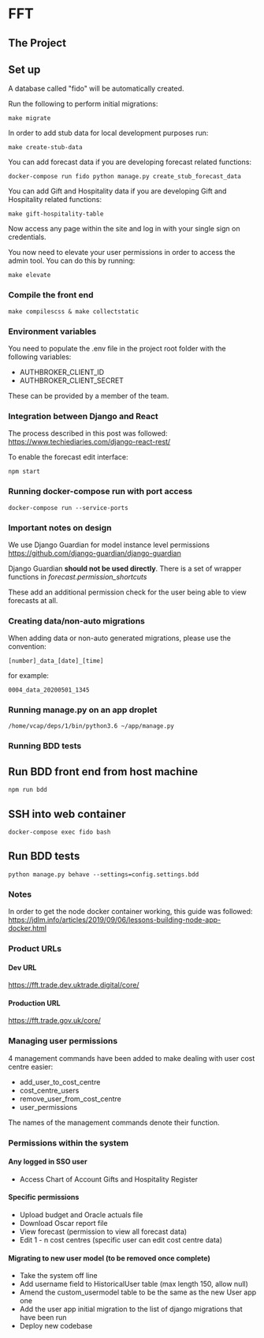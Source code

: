 # FFT

## The Project

## Set up

A database called "fido" will be automatically created.

Run the following to perform initial migrations:

```
make migrate
```

In order to add stub data for local development purposes run:

```
make create-stub-data
```

You can add forecast data if you are developing forecast related functions:

```
docker-compose run fido python manage.py create_stub_forecast_data
```

You can add Gift and Hospitality data if you are developing Gift and Hospitality related functions:

```
make gift-hospitality-table
```

Now access any page within the site and log in with your single sign on credentials.

You now need to elevate your user permissions in order to access the admin tool. You can do this by running:

```
make elevate
```

### Compile the front end
```
make compilescss & make collectstatic
```

### Environment variables

You need to populate the .env file in the project root folder with the following variables:

* AUTHBROKER_CLIENT_ID
* AUTHBROKER_CLIENT_SECRET

These can be provided by a member of the team.

### Integration between Django and React

The process described in this post was followed: 
https://www.techiediaries.com/django-react-rest/

To enable the forecast edit interface:
```
npm start
```

### Running docker-compose run with port access
```
docker-compose run --service-ports
```

### Important notes on design

We use Django Guardian for model instance level permissions https://github.com/django-guardian/django-guardian

Django Guardian **should not be used directly**. There is a set of wrapper functions in *forecast.permission_shortcuts*

These add an additional permission check for the user being able to view forecasts at all.

### Creating data/non-auto migrations
When adding data or non-auto generated migrations, please use the convention:
```
[number]_data_[date]_[time]
```
for example:
```
0004_data_20200501_1345
```

### Running manage.py on an app droplet
```
/home/vcap/deps/1/bin/python3.6 ~/app/manage.py
```

### Running BDD tests

## Run BDD front end from host machine
```
npm run bdd
```

## SSH into web container
```
docker-compose exec fido bash
```

## Run BDD tests
```
python manage.py behave --settings=config.settings.bdd
```


### Notes
In order to get the node docker container working, this guide was followed: https://jdlm.info/articles/2019/09/06/lessons-building-node-app-docker.html

### Product URLs

#### Dev URL
https://fft.trade.dev.uktrade.digital/core/

#### Production URL
https://fft.trade.gov.uk/core/

### Managing user permissions

4 management commands have been added to make dealing with user cost centre easier:

 * add_user_to_cost_centre
 * cost_centre_users
 * remove_user_from_cost_centre
 * user_permissions
 
The names of the management commands denote their function.

### Permissions within the system
#### Any logged in SSO user
 * Access Chart of Account Gifts and Hospitality Register
#### Specific permissions
 * Upload budget and Oracle actuals file
 * Download Oscar report file
 * View forecast (permission to view all forecast data)
 * Edit 1 - n cost centres (specific user can edit cost centre data)

#### Migrating to new user model (to be removed once complete)
 * Take the system off line
 * Add username field to HistoricalUser table (max length 150, allow null)
 * Amend the custom_usermodel table to be the same as the new User app one
 * Add the user app initial migration to the list of django migrations that have been run
 * Deploy new codebase

